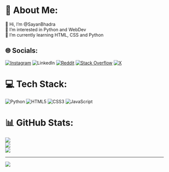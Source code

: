 # 💫 About Me:
👋 Hi, I’m @SayanBhadra<br>👀 I’m interested in Python and WebDev<br>🌱 I’m currently learning HTML, CSS and Python


## 🌐 Socials:
[![Instagram](https://img.shields.io/badge/Instagram-%23E4405F.svg?logo=Instagram&logoColor=white)](https://instagram.com/sayan.lmao) ![LinkedIn](https://img.shields.io/badge/LinkedIn-%230077B5.svg?logo=linkedin&logoColor=white](https://www.linkedin.com/in/sayan-bhadra-profile/)) [![Reddit](https://img.shields.io/badge/Reddit-%23FF4500.svg?logo=Reddit&logoColor=white)](https://reddit.com/user/Wild_Ladder_224) [![Stack Overflow](https://img.shields.io/badge/-Stackoverflow-FE7A16?logo=stack-overflow&logoColor=white)](https://stackoverflow.com/users/25419130/sayan-bhadra) [![X](https://img.shields.io/badge/X-black.svg?logo=X&logoColor=white)](https://x.com/@sayan_bhadra12) 

# 💻 Tech Stack:
![Python](https://img.shields.io/badge/python-3670A0?style=for-the-badge&logo=python&logoColor=ffdd54) ![HTML5](https://img.shields.io/badge/html5-%23E34F26.svg?style=for-the-badge&logo=html5&logoColor=white) ![CSS3](https://img.shields.io/badge/css3-%231572B6.svg?style=for-the-badge&logo=css3&logoColor=white) ![JavaScript](https://img.shields.io/badge/javascript-%23323330.svg?style=for-the-badge&logo=javascript&logoColor=%23F7DF1E)
# 📊 GitHub Stats:
![](https://github-readme-stats.vercel.app/api?username=SayanBhadra&theme=dark&hide_border=false&include_all_commits=false&count_private=false)<br/>
![](https://github-readme-streak-stats.herokuapp.com/?user=SayanBhadra&theme=dark&hide_border=false)<br/>
![](https://github-readme-stats.vercel.app/api/top-langs/?username=SayanBhadra&theme=dark&hide_border=false&include_all_commits=false&count_private=false&layout=compact)

---
[![](https://visitcount.itsvg.in/api?id=SayanBhadra&icon=0&color=0)](https://visitcount.itsvg.in)

<!-- Proudly created with GPRM ( https://gprm.itsvg.in ) -->
